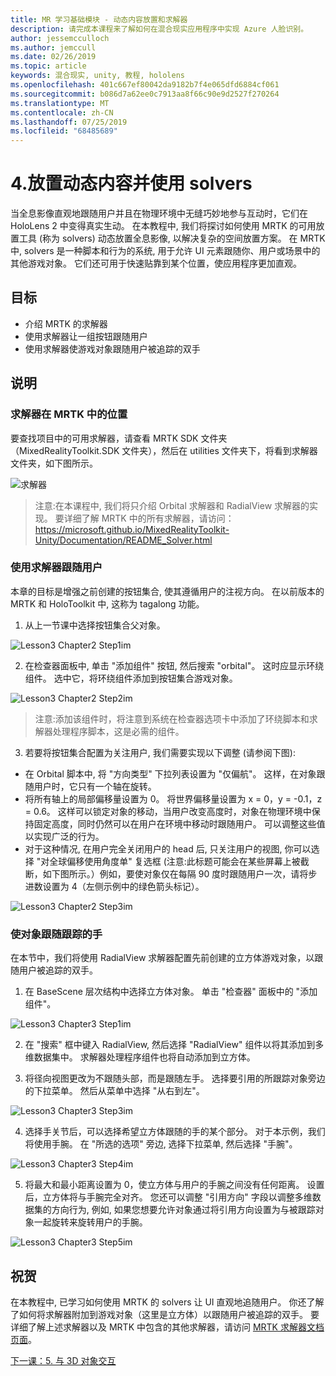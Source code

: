 ```yaml
---
title: MR 学习基础模块 - 动态内容放置和求解器
description: 请完成本课程来了解如何在混合现实应用程序中实现 Azure 人脸识别。
author: jessemcculloch
ms.author: jemccull
ms.date: 02/26/2019
ms.topic: article
keywords: 混合现实, unity, 教程, hololens
ms.openlocfilehash: 401c667ef80042da9182b7f4e065dfd6884cf061
ms.sourcegitcommit: b086d7a62ee0c7913aa8f66c90e9d2527f270264
ms.translationtype: MT
ms.contentlocale: zh-CN
ms.lasthandoff: 07/25/2019
ms.locfileid: "68485689"
---
```

# <a name="4-placing-dynamic-content-and-using-solvers"></a>4.放置动态内容并使用 solvers

当全息影像直观地跟随用户并且在物理环境中无缝巧妙地参与互动时，它们在 HoloLens 2 中变得真实生动。 在本教程中, 我们将探讨如何使用 MRTK 的可用放置工具 (称为 solvers) 动态放置全息影像, 以解决复杂的空间放置方案。 在 MRTK 中, solvers 是一种脚本和行为的系统, 用于允许 UI 元素跟随你、用户或场景中的其他游戏对象。 它们还可用于快速贴靠到某个位置，使应用程序更加直观。 

## <a name="objectives"></a>目标

* 介绍 MRTK 的求解器
* 使用求解器让一组按钮跟随用户
* 使用求解器使游戏对象跟随用户被追踪的双手

## <a name="instructions"></a>说明

### <a name="location-of-solvers-in-the-mrtk"></a>求解器在 MRTK 中的位置
 要查找项目中的可用求解器，请查看 MRTK SDK 文件夹（MixedRealityToolkit.SDK 文件夹），然后在 utilities 文件夹下，将看到求解器文件夹，如下图所示。

![求解器](images/lesson3_chapter1_step1im.PNG)

>注意:在本课程中, 我们将只介绍 Orbital 求解器和 RadialView 求解器的实现。 要详细了解 MRTK 中的所有求解器，请访问： https://microsoft.github.io/MixedRealityToolkit-Unity/Documentation/README_Solver.html

### <a name="use-a-solver-to-follow-the-user"></a>使用求解器跟随用户
本章的目标是增强之前创建的按钮集合, 使其遵循用户的注视方向。 在以前版本的 MRTK 和 HoloToolkit 中, 这称为 tagalong 功能。

1. 从上一节课中选择按钮集合父对象。

![Lesson3 Chapter2 Step1im](images/Lesson3_chapter2_step1im.PNG)

2. 在检查器面板中, 单击 "添加组件" 按钮, 然后搜索 "orbital"。 这时应显示环绕组件。 选中它，将环绕组件添加到按钮集合游戏对象。

![Lesson3 Chapter2 Step2im](images/Lesson3_Chapter2_step2im.PNG)

>注意:添加该组件时，将注意到系统在检查器选项卡中添加了环绕脚本和求解器处理程序脚本，这是必需的组件。 

3. 若要将按钮集合配置为关注用户, 我们需要实现以下调整 (请参阅下图):
- 在 Orbital 脚本中, 将 "方向类型" 下拉列表设置为 "仅偏航"。 这样，在对象跟随用户时，它只有一个轴在旋转。
- 将所有轴上的局部偏移量设置为 0。 将世界偏移量设置为 x = 0，y = -0.1，z = 0.6。 这样可以锁定对象的移动，当用户改变高度时，对象在物理环境中保持固定高度，同时仍然可以在用户在环境中移动时跟随用户。 可以调整这些值以实现广泛的行为。
- 对于这种情况, 在用户完全关闭用户的 head 后, 只关注用户的视图, 你可以选择 "对全球偏移使用角度单" 复选框 (注意:此标题可能会在某些屏幕上被截断，如下图所示。）例如，要使对象仅在每隔 90 度时跟随用户一次，请将步进数设置为 4（左侧示例中的绿色箭头标记）。 

![Lesson3 Chapter2 Step3im](images/Lesson3_chapter2_step3im.PNG)

### <a name="enabling-objects-to-follow-tracked-hands"></a>使对象跟随跟踪的手

在本节中，我们将使用 RadialView 求解器配置先前创建的立方体游戏对象，以跟随用户被追踪的双手。

1. 在 BaseScene 层次结构中选择立方体对象。 单击 "检查器" 面板中的 "添加组件"。 

![Lesson3 Chapter3 Step1im](images/Lesson3_Chapter3_step1im.PNG)

2. 在 "搜索" 框中键入 RadialView, 然后选择 "RadialView" 组件以将其添加到多维数据集中。 求解器处理程序组件也将自动添加到立方体。

3. 将径向视图更改为不跟随头部，而是跟随左手。 选择要引用的所跟踪对象旁边的下拉菜单。 然后从菜单中选择 "从右到左"。

![Lesson3 Chapter3 Step3im](images/Lesson3_chapter3_step3im.PNG)

4. 选择手关节后，可以选择希望立方体跟随的手的某个部分。 对于本示例，我们将使用手腕。 在 "所选的选项" 旁边, 选择下拉菜单, 然后选择 "手腕"。 

![Lesson3 Chapter3 Step4im](images/Lesson3_chapter3_step4im.PNG)

5. 将最大和最小距离设置为 0，使立方体与用户的手腕之间没有任何距离。 设置后，立方体将与手腕完全对齐。 您还可以调整 "引用方向" 字段以调整多维数据集的方向行为, 例如, 如果您想要允许对象通过将引用方向设置为与被跟踪对象一起旋转来旋转用户的手腕。

![Lesson3 Chapter3 Step5im](images/Lesson3_chapter3_step5im.PNG)

## <a name="congratulations"></a>祝贺
在本教程中, 已学习如何使用 MRTK 的 solvers 让 UI 直观地追随用户。 你还了解了如何将求解器附加到游戏对象（这里是立方体）以跟随用户被追踪的双手。 要详细了解上述求解器以及 MRTK 中包含的其他求解器，请访问 [MRTK 求解器文档页面](https://microsoft.github.io/MixedRealityToolkit-Unity/Documentation/README_Solver.html)。

[下一课：5.  与 3D 对象交互](mrlearning-base-ch4.md)

